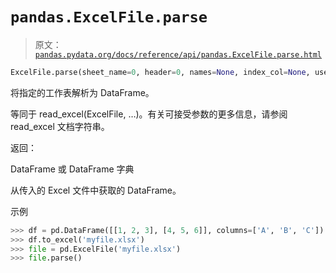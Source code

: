 # `pandas.ExcelFile.parse`

> 原文：[`pandas.pydata.org/docs/reference/api/pandas.ExcelFile.parse.html`](https://pandas.pydata.org/docs/reference/api/pandas.ExcelFile.parse.html)

```py
ExcelFile.parse(sheet_name=0, header=0, names=None, index_col=None, usecols=None, converters=None, true_values=None, false_values=None, skiprows=None, nrows=None, na_values=None, parse_dates=False, date_parser=_NoDefault.no_default, date_format=None, thousands=None, comment=None, skipfooter=0, dtype_backend=_NoDefault.no_default, **kwds)
```

将指定的工作表解析为 DataFrame。

等同于 read_excel(ExcelFile, …)。有关可接受参数的更多信息，请参阅 read_excel 文档字符串。

返回：

DataFrame 或 DataFrame 字典

从传入的 Excel 文件中获取的 DataFrame。

示例

```py
>>> df = pd.DataFrame([[1, 2, 3], [4, 5, 6]], columns=['A', 'B', 'C'])
>>> df.to_excel('myfile.xlsx')  
>>> file = pd.ExcelFile('myfile.xlsx')  
>>> file.parse() 
```
